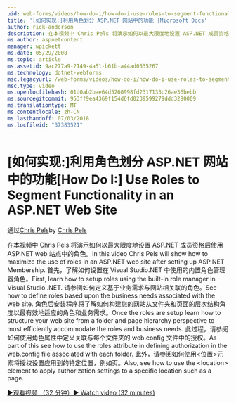 ```yaml
---
uid: web-forms/videos/how-do-i/how-do-i-use-roles-to-segment-functionality-in-an-aspnet-web-site
title: '[如何实现:]利用角色划分 ASP.NET 网站中的功能 |Microsoft Docs'
author: rick-anderson
description: 在本视频中 Chris Pels 将演示如何以最大限度地设置 ASP.NET 成员资格后使用 ASP.NET web 站点中的角色。 首先，了解如何设置 rol...
ms.author: aspnetcontent
manager: wpickett
ms.date: 05/29/2008
ms.topic: article
ms.assetid: 9ac277a9-2149-4a51-b61b-a44ad0535267
ms.technology: dotnet-webforms
msc.legacyurl: /web-forms/videos/how-do-i/how-do-i-use-roles-to-segment-functionality-in-an-aspnet-web-site
msc.type: video
ms.openlocfilehash: 01d0ab2bae64d5260998fd2317133c26ae36bebb
ms.sourcegitcommit: 953ff9ea4369f154d6fd0239599279ddd3280009
ms.translationtype: MT
ms.contentlocale: zh-CN
ms.lasthandoff: 07/03/2018
ms.locfileid: "37383521"
---
```

<a name="how-do-i-use-roles-to-segment-functionality-in-an-aspnet-web-site"></a><span data-ttu-id="7bc01-104">[如何实现:]利用角色划分 ASP.NET 网站中的功能</span><span class="sxs-lookup"><span data-stu-id="7bc01-104">[How Do I:] Use Roles to Segment Functionality in an ASP.NET Web Site</span></span>
====================
<span data-ttu-id="7bc01-105">通过[Chris Pels](https://twitter.com/chrispels)</span><span class="sxs-lookup"><span data-stu-id="7bc01-105">by [Chris Pels](https://twitter.com/chrispels)</span></span>

<span data-ttu-id="7bc01-106">在本视频中 Chris Pels 将演示如何以最大限度地设置 ASP.NET 成员资格后使用 ASP.NET web 站点中的角色。</span><span class="sxs-lookup"><span data-stu-id="7bc01-106">In this video Chris Pels will show how to maximize the use of roles in an ASP.NET web site after setting up ASP.NET Membership.</span></span> <span data-ttu-id="7bc01-107">首先，了解如何设置在 Visual Studio.NET 中使用的内置角色管理器角色。</span><span class="sxs-lookup"><span data-stu-id="7bc01-107">First, learn how to setup roles using the built-in role manager in Visual Studio .NET.</span></span> <span data-ttu-id="7bc01-108">请参阅如何定义基于业务需求与网站相关联的角色。</span><span class="sxs-lookup"><span data-stu-id="7bc01-108">See how to define roles based upon the business needs associated with the web site.</span></span> <span data-ttu-id="7bc01-109">角色后安装程序将了解如何构建您的网站从文件夹和页面的层次结构角度以最有效地适应的角色和业务需求。</span><span class="sxs-lookup"><span data-stu-id="7bc01-109">Once the roles are setup learn how to structure your web site from a folder and page hierarchy perspective to most efficiently accommodate the roles and business needs.</span></span> <span data-ttu-id="7bc01-110">此过程，请参阅如何使用角色属性中定义关联与每个文件夹的 web.config 文件中的授权。</span><span class="sxs-lookup"><span data-stu-id="7bc01-110">As part of this see how to use the roles attribute in defining authorization in the web.config file associated with each folder.</span></span> <span data-ttu-id="7bc01-111">此外，请参阅如何使用&lt;位置&gt;元素将授权设置应用到的特定位置，例如页。</span><span class="sxs-lookup"><span data-stu-id="7bc01-111">Also, see how to use the &lt;location&gt; element to apply authorization settings to a specific location such as a page.</span></span>

[<span data-ttu-id="7bc01-112">&#9654;观看视频 （32 分钟）</span><span class="sxs-lookup"><span data-stu-id="7bc01-112">&#9654; Watch video (32 minutes)</span></span>](https://channel9.msdn.com/Blogs/ASP-NET-Site-Videos/how-do-i-use-roles-to-segment-functionality-in-an-aspnet-web-site)
